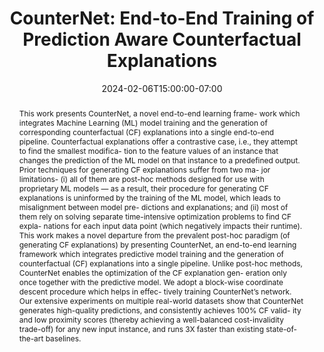 ---
# Documentation: https://wowchemy.com/docs/managing-content/

title: "CounterNet: End-to-End Training of Prediction Aware Counterfactual Explanations"
event: EMIL Spring'24 Seminars
event_url:
location: Health Futures Center, ASU
address:
  street:
  city:
  region:
  postcode:
  country:
summary:  CounterNet proposes an end-to-end training of the predictor and explanation generator to solve some key issues associated with post-hoc/model agnostic explainers. 
abstract: This work presents CounterNet, a novel end-to-end learning frame- work which integrates Machine Learning (ML) model training and the generation of corresponding counterfactual (CF) explanations into a single end-to-end pipeline. Counterfactual explanations offer a contrastive case, i.e., they attempt to find the smallest modifica- tion to the feature values of an instance that changes the prediction of the ML model on that instance to a predefined output. Prior techniques for generating CF explanations suffer from two ma- jor limitations- (i) all of them are post-hoc methods designed for use with proprietary ML models — as a result, their procedure for generating CF explanations is uninformed by the training of the ML model, which leads to misalignment between model pre- dictions and explanations; and (ii) most of them rely on solving separate time-intensive optimization problems to find CF expla- nations for each input data point (which negatively impacts their runtime). This work makes a novel departure from the prevalent post-hoc paradigm (of generating CF explanations) by presenting CounterNet, an end-to-end learning framework which integrates predictive model training and the generation of counterfactual (CF) explanations into a single pipeline. Unlike post-hoc methods, CounterNet enables the optimization of the CF explanation gen- eration only once together with the predictive model. We adopt a block-wise coordinate descent procedure which helps in effec- tively training CounterNet’s network. Our extensive experiments on multiple real-world datasets show that CounterNet generates high-quality predictions, and consistently achieves 100% CF valid- ity and low proximity scores (thereby achieving a well-balanced cost-invalidity trade-off) for any new input instance, and runs 3X faster than existing state-of-the-art baselines.

# Talk start and end times.
#   End time can optionally be hidden by prefixing the line with `#`.
date: 2024-02-06T15:00:00-07:00
date_end: 2024-02-06T15:40:00-07:00
all_day: false

# Schedule page publish date (NOT event date).
publishDate: 2024-02-06T18:50:20-07:00

authors: [asiful-arefeen]
tags: []

# Is this a featured event? (true/false)
featured: false

# Featured image
# To use, add an image named `featured.jpg/png` to your page's folder. 
# Focal points: Smart, Center, TopLeft, Top, TopRight, Left, Right, BottomLeft, Bottom, BottomRight.
image:
  caption: ""
  focal_point: ""
  preview_only: false

# Custom links (optional).
#   Uncomment and edit lines below to show custom links.
# links:
# - name: Follow
#   url: https://twitter.com
#   icon_pack: fab
#   icon: twitter

# Optional filename of your slides within your event's folder or a URL.
url_slides: CounterNet.pptx

url_code:
url_pdf: "https://arxiv.org/abs/2109.07557"
url_video:

# Markdown Slides (optional).
#   Associate this event with Markdown slides.
#   Simply enter your slide deck's filename without extension.
#   E.g. `slides = "example-slides"` references `content/slides/example-slides.md`.
#   Otherwise, set `slides = ""`.
slides: ""

# Projects (optional).
#   Associate this post with one or more of your projects.
#   Simply enter your project's folder or file name without extension.
#   E.g. `projects = ["internal-project"]` references `content/project/deep-learning/index.md`.
#   Otherwise, set `projects = []`.
projects: []
---